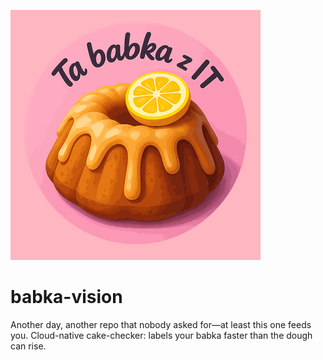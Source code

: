 ![Ta babka z IT — animated logo](media/babka_logo_pulse.gif)
# babka-vision
Another day, another repo that nobody asked for—at least this one feeds you. Cloud-native cake-checker: labels your babka faster than the dough can rise.
